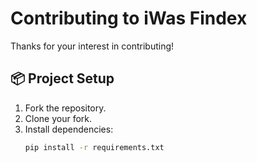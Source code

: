 # Contributing to iWas Findex

Thanks for your interest in contributing!

## 📦 Project Setup

1. Fork the repository.
2. Clone your fork.
3. Install dependencies:
   ```bash
   pip install -r requirements.txt
